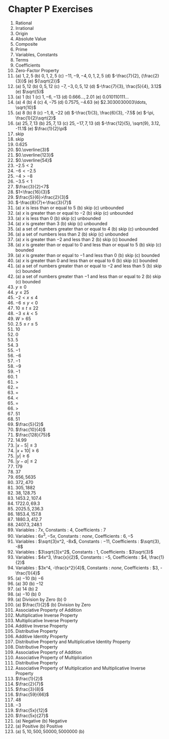# Chapter P Exercises
1. Rational
2. Irrational
3. Origin
4. Absolute Value
5. Composite
6. Prime
7. Variables, Constants
8. Terms
9. Coefficients
10. Zero-Factor Property
11. (a) $1,2,5$ (b) $0,1,2,5$ (c) $-11,-9,-4,0,1,2,5$ (d) $-\frac{7}{2}, {\frac{2}{3}}$ (e) ${\sqrt{2}}$
12. (a) $5, 12$ (b) $0, 5, 12$ (c) $-7, -3, 0, 5, 12$ (d) $-\frac{7}{3}, \frac{5}{4}, 3.12$ (e) $\sqrt{5}$
13. (a) $1$ (b) $1$ (c) $1,-6,-13$ (d) $0.666\ldots, 2.01$ (e) $0.010110111\ldots$
14. (a) $4$ (b) $4$ (c) $4, -75$ (d) $0.7575, -4.63$ (e) $2.3030030003\ldots, \sqrt{10}$
15. (a) $8$ (b) $8$ (c) $-1, 8, -22$ (d) $-\frac{1}{3}, \frac{6}{3}, -7.5$ (e) $-\pi, \frac{1}{2}\sqrt{2}$
16. (a) $25, 7, 13$ (b) $25, 7, 13$ (c) $25, -17, 7, 13$ (d) $-\frac{12}{5}, \sqrt{9}, 3.12, -11.1$ (e) $\frac{1}{2}\pi$
17. skip
18. skip
19. $0.625$
20. $0.\overline{3}$
21. $0.\overline{123}$
22. $0.\overline{54}$
23. $-2.5 < 2$
24. $-6 < -2.5$
25. $-4>-8$
26. $-3.5<1$
27. $\frac{3}{2}<7$
28. $1<\frac{16}{3}$
29. $\frac{5}{6}>\frac{2}{3}$
30. $-\frac{8}{7}<-\frac{3}{7}$
31. (a) $x$ is less than or equal to $5$ (b) skip (c) unbounded
32. (a) $x$ is greater than or equal to $-2$ (b) skip (c) unbounded
33. (a) $x$ is less than $0$ (b) skip (c) unbounded
34. (a) $x$ is greater than $3$ (b) skip (c) unbounded
35. (a) a set of numbers greater than or equal to $4$ (b) skip (c) unbounded
36. (a) a set of numbers less than $2$ (b) skip (c) unbounded
37. (a) $x$ is greater than $-2$ and less than $2$ (b) skip (c) bounded
38. (a) $x$ is greater than or equal to $0$ and less than or equal to $5$ (b) skip (c) bounded
39. (a) $x$ is greater than or equal to $-1$ and less than $0$ (b) skip (c) bounded
40. (a) $x$ is greater than $0$ and less than or equal to $6$ (b) skip (c) bounded
41. (a) a set of numbers greater than or equal to $-2$ and less than $5$ (b) skip (c) bounded
42. (a) a set of numbers greater than $-1$ and less than or equal to $2$ (b) skip (c) bounded
43. $y \geq 0$
44. $y \leq 25$
45. $-2 < x \leq 4$
46. $-6 \leq y < 0$
47. $10 \leq t \leq 22$
48. $-3 \leq k < 5$
49. $W > 65$
50. $2.5 \leq r \leq 5$
51. $10$
52. $0$
53. $5$
54. $3$
55. $-1$
56. $-6$
57. $-1$
58. $-9$
59. $-1$
60. $1$
61. $>$
62. $=$
63. $=$
64. $<$
65. $=$
66. $>$
67. $51$
68. $51$
69. $\frac{5}{2}$
70. $\frac{10}{4}$
71. $\frac{128}{75}$
72. $14.99$
73. $|x-5| \leq 3$
74. $|x+10| \geq 6$
75. $|y| \geq 6$
76. $|y-a| \leq 2$
77. $179$
78. $37$
79. $656, 5635$
80. $372, 470$
81. $305, 1882$
82. $38, 128.75$
83. $1453.2, 107.4$
84. $1722.0, 69.3$
85. $2025.5, 236.3$
86. $1853.4, 157.8$
87. $1880.3, 412.7$
88. $2407.3, 248.1$
89. Variables : $7x$, Constants : $4$, Coefficients : $7$
90. Variables : $6x^3, -5x$, Constants : $none$, Coefficients : $6, -5$
91. Variables : $\sqrt{3}x^2, -8x$, Constants : $-11$, Coefficients : $\sqrt{3}, -8$
92. Variables : $3\sqrt{3}x^2$, Constants : $1$, Coefficients : $3\sqrt{3}$
93. Variables : $4x^3, \frac{x}{2}$, Constants : $-5$, Coefficients : $4, \frac{1}{2}$
94. Variables : $3x^4, -\frac{x^2}{4}$, Constants : $none$, Coefficients : $3, -\frac{1}{4}$
95. (a) $-10$ (b) $-6$
96. (a) $30$ (b) $-12$
97. (a) $14$ (b) $2$
98. (a) $-10$ (b) $0$
99. (a) Division by Zero (b) $0$
100. (a) $\frac{1}{2}$ (b) Division by Zero
101. Associative Property of Addition
102. Multiplicative Inverse Property
103. Multiplicative Inverse Property
104. Additive Inverse Property
105. Distributive Property
106. Additive Identity Property
107. Distributive Property and Multiplicative Identity Property
108. Distributive Property
109. Associative Property of Addition
110. Associative Property of Multiplication
111. Distributive Property
112. Associative Property of Multiplication and Multiplicative Inverse Property
113. $\frac{1}{2}$
114. $\frac{2}{7}$
115. $\frac{3}{8}$
116. $\frac{59}{66}$
117. $48$
118. $-3$
119. $\frac{5x}{12}$
120. $\frac{5x}{27}$
121. (a) Negative (b) Negative
122. (a) Positive (b) Positive
123. (a) $5, 10, 500, 50000, 5000000$ (b) 